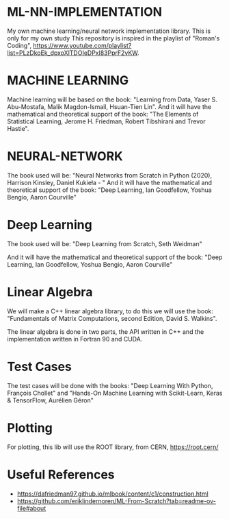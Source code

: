# ML-NN-IMPLEMENTATION
My own machine learning/neural network implementation library.
This is only for my own study 
This repository is inspired in the playlist of "Roman's Coding", https://www.youtube.com/playlist?list=PLzDkoEk_dpxoXlTDOIeDPxl83PprF2vKW.


# MACHINE LEARNING
Machine learning will be based on the book: "Learning from Data, Yaser S. Abu-Mostafa, Malik Magdon-Ismail, Hsuan-Tien Lin".
And it will have the mathematical and theoretical support of the book: "The Elements of Statistical Learning, Jerome H. Friedman, Robert Tibshirani and Trevor Hastie".

# NEURAL-NETWORK
The book used will be: "Neural Networks from Scratch in Python (2020), Harrison Kinsley, Daniel Kukieła - "
And it will have the mathematical and theoretical support of the book: "Deep Learning, Ian Goodfellow, Yoshua Bengio, Aaron Courville"

# Deep Learning 
The book used will be: "Deep Learning from Scratch, Seth Weidman"

And it will have the mathematical and theoretical support of the book: "Deep Learning, Ian Goodfellow, Yoshua Bengio, Aaron Courville"

# Linear Algebra
We will make a C++ linear algebra library, to do this we will use the book: "Fundamentals of Matrix Computations, second Edition, David S. Walkins".

The linear algebra is done in two parts, the API written in C++ and the implementation written in Fortran 90 and CUDA.

# Test Cases
The test cases will be done with the books: "Deep Learning With Python, François Chollet" and "Hands-On Machine Learning with Scikit-Learn, Keras & TensorFlow, Aurélien Géron"

# Plotting
For plotting, this lib will use the ROOT library, from CERN, https://root.cern/

# Useful References
- https://dafriedman97.github.io/mlbook/content/c1/construction.html
- https://github.com/eriklindernoren/ML-From-Scratch?tab=readme-ov-file#about